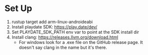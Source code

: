 # Set Up
1. rustup target add arm-linux-androideabi
1. Install playdate SDK: https://play.date/dev/
1. Set PLAYDATE_SDK_PATH env var to point at the SDK install dir
1. Install clang: https://releases.llvm.org/download.html
    * For windows look for a .exe file on the GitHub release page. It doesn't say clang in the name but it's there.
